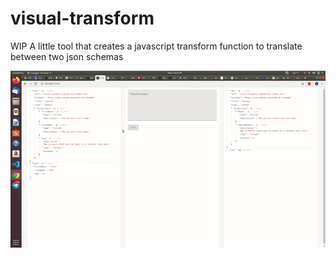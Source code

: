 # visual-transform
WIP A little tool that creates a javascript transform function to translate between two json schemas

![](lowres.gif)